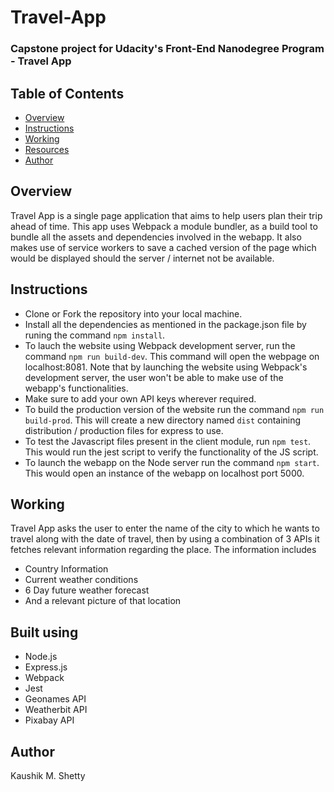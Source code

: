 # Travel-App
### Capstone project for Udacity's Front-End Nanodegree Program - Travel App

## Table of Contents
* [Overview](#overview)
* [Instructions](#instructions)
* [Working](#working)
* [Resources](#built)
* [Author](#author)

## Overview 
Travel App is a single page application that aims to help users plan their trip ahead of time.
This app uses Webpack a module bundler, as a build tool to bundle all the assets and dependencies involved in the webapp.
It also makes use of service workers to save a cached version of the page which would be displayed should the server / internet not be available.


## Instructions 
* Clone or Fork the repository into your local machine.
* Install all the dependencies as mentioned in the package.json file by runing the command `npm install`.
* To lauch the website using Webpack development server, run the command `npm run build-dev`. This command will open the webpage on localhost:8081. Note that by launching the website using Webpack's development server, the user won't be able to make use of the webapp's functionalities.
* Make sure to add your own API keys wherever required.
* To build the production version of the website run the command `npm run build-prod`. This will create a new directory named `dist` containing distribution / production files for express to use.
* To test the Javascript files present in the client module, run `npm test`. This would run the jest script to verify the functionality of the JS script.
* To launch the webapp on the Node server run the command `npm start`. This would open an instance of the webapp on localhost port 5000.

## Working
Travel App asks the user to enter the name of the city to which he wants to travel along with the date of travel, then by using a combination of 3 APIs it fetches relevant information regarding the place. The information includes
* Country Information
* Current weather conditions
* 6 Day future weather forecast
* And a relevant picture of that location

## Built using
* Node.js
* Express.js
* Webpack 
* Jest
* Geonames API
* Weatherbit API
* Pixabay API

## Author
Kaushik M. Shetty
